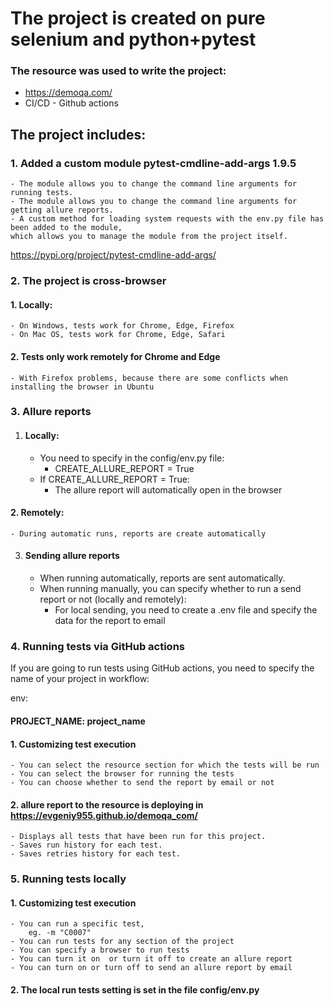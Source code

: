 # The project is created on pure selenium and python+pytest

### The resource was used to write the project:

- https://demoqa.com/
- CI/CD - Github actions

## The project includes:

### 1. Added a custom module pytest-cmdline-add-args 1.9.5

    - The module allows you to change the command line arguments for running tests.
    - The module allows you to change the command line arguments for getting allure reports. 
    - A custom method for loading system requests with the env.py file has been added to the module, 
    which allows you to manage the module from the project itself.

https://pypi.org/project/pytest-cmdline-add-args/

### 2. The project is cross-browser

#### 1. Locally:

    - On Windows, tests work for Chrome, Edge, Firefox
    - On Mac OS, tests work for Chrome, Edge, Safari

#### 2. Tests only work remotely for Chrome and Edge

    - With Firefox problems, because there are some conflicts when installing the browser in Ubuntu

### 3. Allure reports

1. #### Locally:
    - You need to specify in the config/env.py file:
        * CREATE_ALLURE_REPORT = True
    - If CREATE_ALLURE_REPORT = True:
        * The allure report will automatically open in the browser

#### 2. Remotely:

    - During automatic runs, reports are create automatically

3. #### Sending allure reports
    - When running automatically, reports are sent automatically.
    - When running manually, you can specify whether to run a send report or not (locally and remotely):
        * For local sending, you need to create a .env file and specify the data for the report to email

### 4. Running tests via GitHub actions

If you are going to run tests using GitHub actions, you need to specify the name of your project in workflow:

env:
#### PROJECT_NAME: project_name

#### 1. Customizing test execution

    - You can select the resource section for which the tests will be run 
    - You can select the browser for running the tests 
    - You can choose whether to send the report by email or not

#### 2. allure report to the resource is deploying in https://evgeniy955.github.io/demoqa_com/

    - Displays all tests that have been run for this project.
    - Saves run history for each test.
    - Saves retries history for each test.

### 5. Running tests locally

#### 1. Customizing test execution

    - You can run a specific test, 
        eg. -m "C0007" 
    - You can run tests for any section of the project 
    - You can specify a browser to run tests 
    - You can turn it on  or turn it off to create an allure report 
    - You can turn on or turn off to send an allure report by email

#### 2. The local run  tests setting is set in the file config/env.py